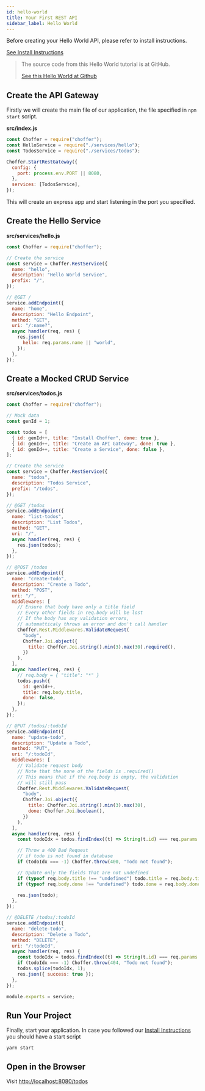 ```yaml
---
id: hello-world
title: Your First REST API
sidebar_label: Hello World
---
```


Before creating your Hello World API, please refer to install instructions.

[See Install Instructions](install)

> The source code from this Hello World tutorial is at GitHub.
>
> [See this Hello World at Github]()

## Create the API Gateway

Firstly we will create the main file of our application, the file specified in `npm start` script.

**src/index.js**

```javascript
const Choffer = require("choffer");
const HelloService = require("./services/hello");
const TodosService = require("./services/todos");

Choffer.StartRestGateway({
  config: {
    port: process.env.PORT || 8080,
  },
  services: [TodosService],
});
```

This will create an express app and start listening in the port you specified.

## Create the Hello Service

**src/services/hello.js**

```javascript
const Choffer = require("choffer");

// Create the service
const service = Choffer.RestService({
  name: "hello",
  description: "Hello World Service",
  prefix: "/",
});

// @GET /
service.addEndpoint({
  name: "home",
  description: "Hello Endpoint",
  method: "GET",
  uri: "/:name?",
  async handler(req, res) {
    res.json({
      hello: req.params.name || "world",
    });
  },
});
```

## Create a Mocked CRUD Service

**src/services/todos.js**

```javascript
const Choffer = require("choffer");

// Mock data
const genId = 1;

const todos = [
  { id: genId++, title: "Install Choffer", done: true },
  { id: genId++, title: "Create an API Gateway", done: true },
  { id: genId++, title: "Create a Service", done: false },
];

// Create the service
const service = Choffer.RestService({
  name: "todos",
  description: "Todos Service",
  prefix: "/todos",
});

// @GET /todos
service.addEndpoint({
  name: "list-todos",
  description: "List Todos",
  method: "GET",
  uri: "/",
  async handler(req, res) {
    res.json(todos);
  },
});

// @POST /todos
service.addEndpoint({
  name: "create-todo",
  description: "Create a Todo",
  method: "POST",
  uri: "/",
  middlewares: [
    // Ensure that body have only a title field
    // Every other fields in req.body will be lost
    // If the body has any validation errors,
    // automatticaly throws an error and don't call handler
    Choffer.Rest.Middlewares.ValidateRequest(
      "body",
      Choffer.Joi.object({
        title: Choffer.Joi.string().min(3).max(30).required(),
      })
    ),
  ],
  async handler(req, res) {
    // req.body = { "title": "*" }
    todos.push({
      id: genId++,
      title: req.body.title,
      done: false,
    });
  },
});

// @PUT /todos/:todoId
service.addEndpoint({
  name: "update-todo",
  description: "Update a Todo",
  method: "PUT",
  uri: "/:todoId",
  middlewares: [
    // Validate request body
    // Note that the none of the fields is .required()
    // This means that if the req.body is empty, the validation
    // will still pass
    Choffer.Rest.Middlewares.ValidateRequest(
      "body",
      Choffer.Joi.object({
        title: Choffer.Joi.string().min(3).max(30),
        done: Choffer.Joi.boolean(),
      })
    ),
  ],
  async handler(req, res) {
    const todoIdx = todos.findIndex((t) => String(t.id) === req.params.todoId);

    // Throw a 400 Bad Request
    // if todo is not found in database
    if (todoIdx === -1) Choffer.throw(400, "Todo not found");

    // Update only the fields that are not undefined
    if (typeof req.body.title !== "undefined") todo.title = req.body.title;
    if (typeof req.body.done !== "undefined") todo.done = req.body.done;

    res.json(todo);
  },
});

// @DELETE /todos/:todoId
service.addEndpoint({
  name: "delete-todo",
  description: "Delete a Todo",
  method: "DELETE",
  uri: "/:todoId",
  async handler(req, res) {
    const todoIdx = todos.findIndex((t) => String(t.id) === req.params.todoId);
    if (todoIdx === -1) Choffer.throw(404, "Todo not found");
    todos.splice(todoIdx, 1);
    res.json({ success: true });
  },
});

module.exports = service;
```

## Run Your Project

Finally, start your application. In case you followed our [Install Instructions](./install) you should have a start script

```shell
yarn start
```

## Open in the Browser

Visit <a href="http://localhost:8080/todos" target="_blank">http://localhost:8080/todos</a>
